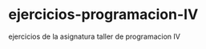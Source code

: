 ejercicios-programacion-IV
==========================

ejercicios de la asignatura taller de programacion IV
